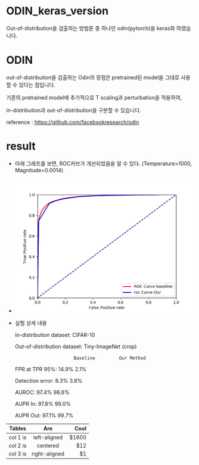 # ODIN_keras_version
Out-of-distribution을 검출하는 방법론 중 하나인 odin(pytorch)을 keras화 하였습니다.


# ODIN

out-of-distribution을 검출하는 Odin의 장점은 pretrained된 model을 그대로 사용할 수 있다는 점입니다.

기존의 pretrained model에 추가적으로 T scaling과 perturbation을 적용하여,

in-distribution과 out-of-distribution을 구분할 수 있습니다.

reference : https://github.com/facebookresearch/odin


# result

- 아래 그래프를 보면, ROC커브가 개선되었음을 알 수 있다.
  (Temperature=1000, Magnitude=0.0014)
  
- ![graph](./result/ROC_T_1000_M_0.0014.png)

- 실험 상세 내용

  In-distribution dataset:                     CIFAR-10
  
  Out-of-distribution dataset:     Tiny-ImageNet (crop)
  
                            Baseline         Our Method
                            
  FPR at TPR 95%:              14.9%               2.1% 
  
  Detection error:              8.3%               3.8%
  
  AUROC:                       97.4%              98.6%
  
  AUPR In:                     97.8%              99.0%
  
  AUPR Out:                    97.1%              99.7%
  
| Tables   |      Are      |  Cool |
|----------|:-------------:|------:|
| col 1 is |  left-aligned | $1600 |
| col 2 is |    centered   |   $12 |
| col 3 is | right-aligned |    $1 |
